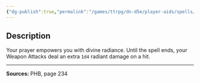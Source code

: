 ```yaml
---
{"dg-publish":true,"permalink":"/games/ttrpg/dn-d5e/player-aids/spells/level-1/divine-favour/","tags":["TTRPG/DND/5e","verbal","somatic","concentration"]}
---
```



## Description
Your prayer empowers you with divine radiance.
Until the spell ends, your Weapon Attacks deal an extra `1d4` radiant damage on a hit.

---

**Sources:** PHB, page 234
